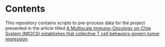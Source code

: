 # Contents

This repository contains scripts to pre-process data for the project presented in the article titled [A Multiscale Immuno-Oncology on-Chip System (MIOCS) establishes that collective T cell behaviors govern tumor regression](https://www.biorxiv.org/content/10.1101/2021.03.23.435334v1).